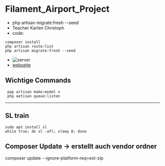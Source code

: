 # Filament_Airport_Project
- php artisan migrate:fresh --seed
- Teacher Karlen Christoph
- code:
 ```
composer install
php artisan route:list
php artisan migrate:fresh --seed 
```
- ![server](image.png)
- [webseite](https://sapium.gitbook.io/bfo)
## Wichtige Commands
```
 pap artisan make:model x
 php aetisan queue:listen
```
---
## SL train
```
sudo apt install sl
while true; do sl -afl; sleep 0; done
```


## Composer Update -> erstellt auch vendor ordner
composer update --ignore-platform-req=ext-zip